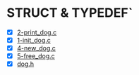 # STRUCT & TYPEDEF`

- [X] [2-print_dog.c](2-print_dog.c)
- [x] [1-init_dog.c](1-init_dog.c)
- [x] [4-new_dog.c](4-new_dog.c)
- [x] [5-free_dog.c](5-free_dog.c)
- [x] [dog.h](dog.h)
